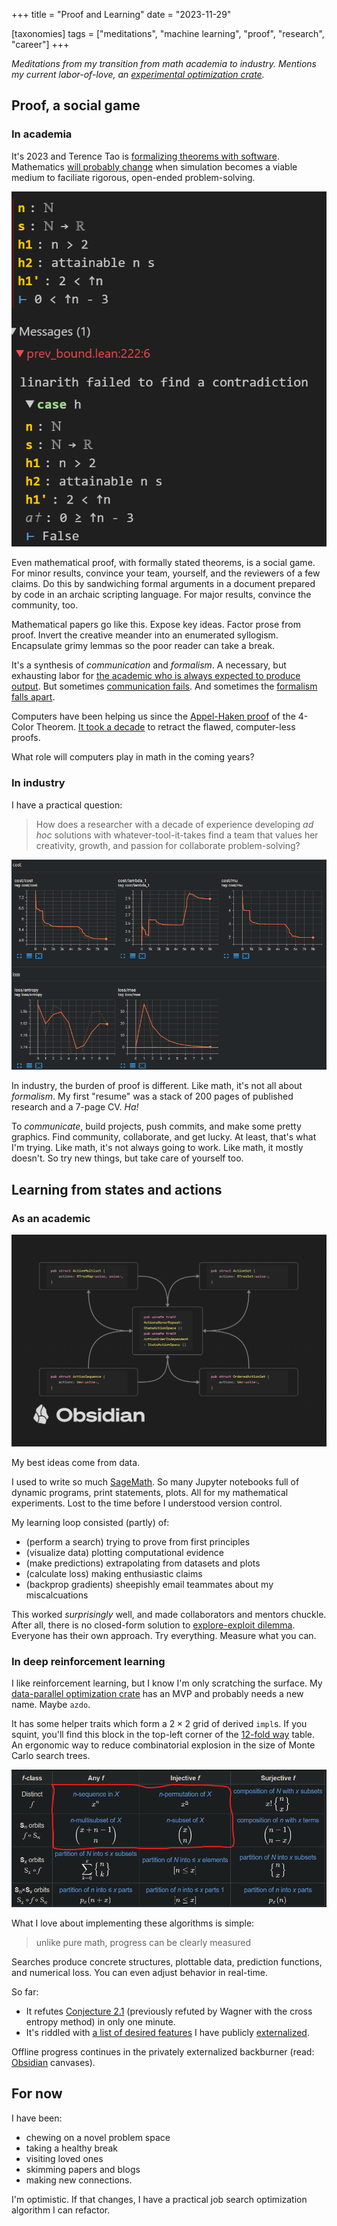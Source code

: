 +++
title = "Proof and Learning"
date = "2023-11-29"

[taxonomies]
tags = ["meditations", "machine learning", "proof", "research", "career"]
+++

*Meditations from my transition from math academia to industry. Mentions my current labor-of-love, an [experimental optimization crate](https://github.com/ariasanovsky/azdopt/).*

## Proof, a social game

### In academia

It's 2023 and Terence Tao is [formalizing theorems with software](https://mathstodon.xyz/@tao/111287749336059662).
Mathematics [will probably change](https://www.youtube.com/watch?v=oDyviiN4NVo&t=1020s) when simulation becomes a viable medium to faciliate rigorous, open-ended problem-solving.

![Output from a Lean REPL which contradicts a simple, false mathematical claim, from Terence Tao's blog](/self/tao-lean-code.png)

Even mathematical proof, with formally stated theorems, is a social game.
For minor results, convince your team, yourself, and the reviewers of a few claims.
Do this by sandwiching formal arguments in a document prepared by code in an archaic scripting language.
For major results, convince the community, too.

Mathematical papers go like this.
Expose key ideas.
Factor prose from proof.
Invert the creative meander into an enumerated syllogism.
Encapsulate grimy lemmas so the poor reader can take a break.

It's a synthesis of *communication* and *formalism*.
A necessary, but exhausting labor for [the academic who is always expected to produce output](https://en.wikipedia.org/wiki/Publish_or_perish).
But sometimes [communication fails](https://www.scientificamerican.com/article/math-mystery-shinichi-mochizuki-and-the-impenetrable-proof/).
And sometimes the [formalism falls apart](https://www.ams.org/notices/201304/rnoti-p418.pdf).

Computers have been helping us since the [Appel-Haken proof](https://en.wikipedia.org/wiki/Four_color_theorem#Proof_by_computer) of the $4$-Color Theorem.
[It took a decade](https://en.wikipedia.org/wiki/Four_color_theorem#Early_proof_attempts) to retract the flawed, computer-less proofs.

What role will computers play in math in the coming years?

### In industry

I have a practical question:

> How does a researcher with a decade of experience developing *ad hoc* solutions with whatever-tool-it-takes find a team that values her creativity, growth, and passion for collaborate problem-solving?

![Tensorboard plots representing decreasing cost functions and loss functions`](/self/tb-out.png)


In industry, the burden of proof is different.
Like math, it's not all about *formalism*.
My first "resume" was a stack of 200 pages of published research and a 7-page CV. *Ha!*

To *communicate*, build projects, push commits, and make some pretty graphics.
Find community, collaborate, and get lucky.
At least, that's what I'm trying.
Like math, it's not always going to work.
Like math, it mostly doesn't.
So try new things, but take care of yourself too.

## Learning from states and actions

### As an academic

![An Obsidian canvas depicting a flower-shaped arrangement of 5 code-blocks. `ActionSequence`, `ActionMultiset`, `OrderedActionSet`, and `ActionSet` are connected through the traits `ActionsNeverRepeat` and `ActionOrderIndependent`](/self/symmetry.png)

My best ideas come from data.

I used to write so much [SageMath](https://www.sagemath.org/).
So many Jupyter notebooks full of dynamic programs, print statements, plots.
All for my mathematical experiments.
Lost to the time before I understood version control.

My learning loop consisted (partly) of:

- (perform a search) trying to prove from first principles
- (visualize data) plotting computational evidence
- (make predictions) extrapolating from datasets and plots
- (calculate loss) making enthusiastic claims
- (backprop gradients) sheepishly email teammates about my miscalcuations

This worked *surprisingly* well, and made collaborators and mentors chuckle.
After all, there is no closed-form solution to [explore-exploit dilemma](https://en.wikipedia.org/wiki/Exploration-exploitation_dilemma).
Everyone has their own approach.
Try everything.
Measure what you can.

### In deep reinforcement learning

I like reinforcement learning, but I know I'm only scratching the surface.
My [data-parallel optimization crate](https://github.com/ariasanovsky/azdopt/) has an MVP and probably needs a new name.
Maybe `azdo`.

It has some helper traits which form a $2\times 2$ grid of derived `impl`s.
If you squint, you'll find this block in the top-left corner of the [$12$-fold way](https://en.wikipedia.org/wiki/Twelvefold_way#Formulas) table.
An ergonomic way to reduce combinatorial explosion in the size of Monte Carlo search trees.

![A screenshot of the 4-by-3 grid of formulas from the cited Wikipedia reference for the 12-fold way, with the 2-by-2 top-left corner highlighted](/self/12-fold-corner.png)

What I love about implementing these algorithms is simple:

> unlike pure math, progress can be clearly measured

Searches produce concrete structures, plottable data, prediction functions, and numerical loss.
You can even adjust behavior in real-time.

So far:

- It refutes [Conjecture 2.1](https://github.com/ariasanovsky/azdopt/issues/42#issuecomment-1826050504) (previously refuted by Wagner with the cross entropy method) in only one minute.
- It's riddled with [a list of desired features](https://github.com/ariasanovsky/azdopt/issues?q=is%3Aissue) I have publicly [externalized](https://en.wikipedia.org/wiki/Extended_mind_thesis#%22The_Extended_Mind%22).

Offline progress continues in the privately externalized backburner (read: [Obsidian](https://obsidian.md/) canvases).

## For now

I have been:

- chewing on a novel problem space
- taking a healthy break
- visiting loved ones
- skimming papers and blogs
- making new connections.

I'm optimistic.
If that changes, I have a practical job search optimization algorithm I can refactor.
